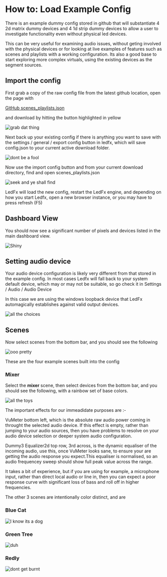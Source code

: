 # How to: Load Example Config

There is an example dummy config stored in github that will substantiate 4 2d matrix dummy devices and 4 1d strip dummy devices to allow a user to investigate functionality even without physical led devices.

This can be very useful for examining audio issues, without geting involved with the physical devices or for looking at live examples of features such as scenes and playlists with a working configuration. Its also a good base to start exploring more complex virtuals, using the existing devices as the segment sources.

## Import the config

First grab a copy of the raw config file from the latest github location, open the page with

[GitHub scenes_playlists.json](https://github.com/bigredfrog/LedFx/blob/main/tests/configs/scenes_playlists.json)

and download by hitting the button highlighted in yellow

![grab dat thing](/_static/howto/config/download.png)

Next back up your existing config if there is anything you want to save with the settings / general / export config button in ledfx, which will save config.json to your current active download folder.

![dont be a fool](/_static/howto/config/export.png)

Now use the import config button and from your current download directory, find and open scenes_playlists.json

![seek and ye shall find](/_static/howto/config/import.png)

LedFx will load the new config, restart the LedFx engine, and depending on how you start Ledfx, open a new browser instance, or you may have to press refresh (F5)

## Dashboard View

You should now see a significant number of pixels and devices listed in the main dashboard view.

![Shiny](/_static/howto/config/dash.png)

## Setting audio device

Your audio device configuration is likely very different from that stored in the example config. In most cases Ledfx will fall back to your system default device, which may or may not be suitable, so go check it in Settings / Audio / Audio Device

In this case we are using the windows loopback device that LedFx automagically establishes against valid output devices.

![all the choices](/_static/howto/config/audio.png)

## Scenes

Now select scenes from the bottom bar, and you should see the following

![ooo pretty](/_static/howto/config/scenes.png)

These are the four example scenes built into the config

### Mixer

Select the **mixer** scene, then select devices from the bottom bar, and you should see the following, with a rainbow set of base colors.

![all the toys](/_static/howto/config/mixer.png)

The important effects for our immeadidate purposes are :-

VuMeter bottom left, which is the absolute raw audio power coming in throught the selected audio device. If this effect is empty, rather than jumping to your audio sources, then you have problems to resolve on your audio device selection or deeper system audio configuration.

Dummy3 Equalizer2d top row, 3rd across, is the dynamic equaliser of the incoming audio, use this, once VuMeter looks sane, to ensure your are getting the audio response you expect.This equaliser is normalised, so an audio frequencey sweep should show full peak value across the range.

It takes a bit of experience, but if you are using for example, a microphone input, rather than direct local audio or line in, then you can expect a poor response curve with significant loss of bass and roll off in higher frequencies.

The other 3 scenes are intentionally color distinct, and are

### Blue Cat

![I know its a dog](/_static/howto/config/blue_cat.png)

### Green Tree

![duh](/_static/howto/config/green_tree.png)

### Redly

![dont get burnt](/_static/howto/config/redly.png)
